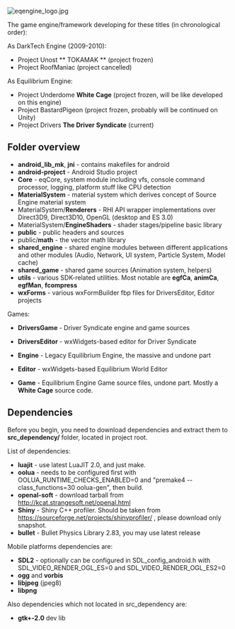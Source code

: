 ![eqengine_logo.jpg](https://bitbucket.org/repo/BzA5LG/images/960076965-eqengine_logo.jpg)

The game engine/framework developing for these titles (in chronological order):

As DarkTech Engine (2009-2010):

* Project Unost ** TOKAMAK ** (project frozen)
* Project RoofManiac (project cancelled)

As Equilibrium Engine:

* Project Underdome **White Cage** (project frozen, will be like developed on this engine)
* Project BastardPigeon (project frozen, probably will be continued on Unity)
* Project Drivers **The Driver Syndicate** (current)

Folder overview
-------------

* **android_lib_mk**, **jni** - contains makefiles for android
* **android-project** - Android Studio project
* **Core** - eqCore, system module including vfs, console command processor, logging, platform stuff like CPU detection
* **MaterialSystem** - material system which derives concept of Source Engine material system
* MaterialSystem/**Renderers** - RHI API wrapper implementations over Direct3D9, Direct3D10, OpenGL (desktop and ES 3.0)
* MaterialSystem/**EngineShaders** - shader stages/pipeline basic library
* **public** - public headers and sources
* public/**math** - the vector math library
* **shared_engine** - shared engine modules between different applications and other modules (Audio, Network, UI system, Particle System, Model cache)
* **shared_game** - shared game sources (Animation system, helpers)
* **utils** - various SDK-related utilities. Most notable are **egfCa**, **animCa**, **egfMan**, **fcompress**
* **wxForms** - various wxFormBuilder fbp files for DriversEditor, Editor projects

Games:

* **DriversGame** - Driver Syndicate engine and game sources
* **DriversEditor** - wxWidgets-based editor for Driver Syndicate

* **Engine** - Legacy Equilibrium Engine, the massive and undone part
* **Editor** - wxWidgets-based Equilibrium World Editor
* **Game** - Equilibrium Engine Game source files, undone part. Mostly a **White Cage** source code.

Dependencies
-------------

Before you begin, you need to download dependencies and extract them to **src_dependency/** folder, located in project root.

List of dependencies:

* **luajit** - use latest LuaJIT 2.0, and just make.
* **oolua** - needs to be configured first with OOLUA_RUNTIME_CHECKS_ENABLED=0 and "premake4 --class_functions=30 oolua-gen", then build.
* **openal-soft** - download tarball from http://kcat.strangesoft.net/openal.html
* **Shiny** - Shiny C++ profiler. Should be taken from https://sourceforge.net/projects/shinyprofiler/ , please download only snapshot.
* **bullet** - Bullet Physics Library 2.83, you may use latest release

Mobile platforms dependencies are:

* **SDL2** - optionally can be configured in SDL_config_android.h with SDL_VIDEO_RENDER_OGL_ES=0 and SDL_VIDEO_RENDER_OGL_ES2=0
* **ogg** and **vorbis**
* **libjpeg** (jpeg8)
* **libpng**

Also dependencies which not located in src_dependency are:

* **gtk+-2.0** dev lib